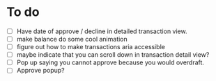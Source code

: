 # To do
- [ ] Have date of approve / decline in detailed transaction view.
- [ ] make balance do some cool animation
- [ ] figure out how to make transactions aria accessible
- [ ] maybe indicate that you can scroll down in transaction detail view?
- [ ] Pop up saying you cannot approve because you would overdraft.
- [ ] Approve popup?